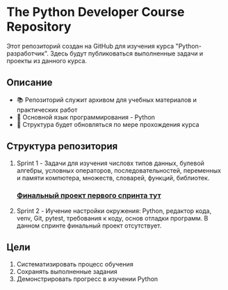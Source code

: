 # The Python Developer Course Repository

Этот репозиторий создан на GitHub для изучения курса "Python-разработчик". Здесь будут публиковаться выполненные задачи и проекты из данного курса.

## Описание
- 📚 Репозиторий служит архивом для учебных материалов и практических работ
- 🐍 Основной язык программирования - Python
- 📂 Структура будет обновляться по мере прохождения курса

## Структура репозитория
1. Sprint 1 - Задачи для изучения числовх типов данных, булевой алгебры, условных операторов, последовательностей, переменных и памяти компютера, 
   множеств, словарей, функций, библиотек.
   ### [**Финальный проект первого спринта тут**](https://github.com/BEZBIG/Pedometr-program)

2. Sprint 2 - Иучение настройки окружения: Python, редактор кода, venv, Git, pytest, требования к коду, основ отладки программ.
   В данном спринте финальный проект отсутствует.

## Цели
1. Систематизировать процесс обучения
2. Сохранять выполненные задания
3. Демонстрировать прогресс в изучении Python
